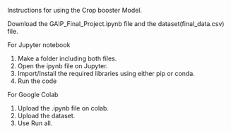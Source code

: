 Instructions for using the Crop booster Model.

Download the GAIP_Final_Project.ipynb file and the dataset(final_data.csv) file.

For Jupyter notebook
1. Make a folder including both files.
2. Open the ipynb file on Jupyter.
3. Import/Install the required libraries using either pip or conda.
4. Run the code 

For Google Colab 
1. Upload the .ipynb file on colab.
2. Upload the dataset.
3. Use Run all.
